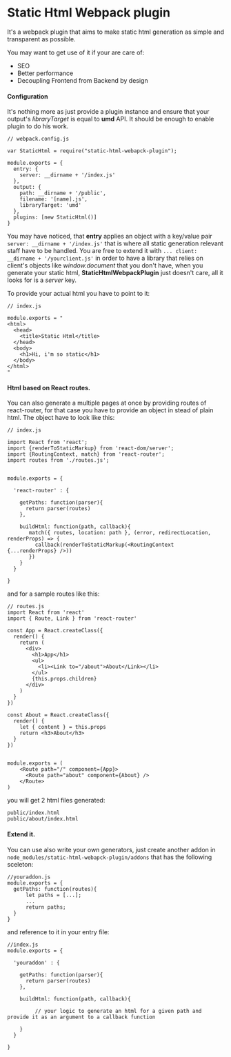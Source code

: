 # Static Html Webpack plugin

It's a webpack plugin that aims to make static html generation as simple and transparent as possible.

You may want to get use of it if your are care of:
- SEO
- Better performance
- Decoupling Frontend from Backend by design

#### Configuration
It's nothing more as just provide a plugin instance and ensure that your output's *libraryTarget*
is equal to **umd** API. It should be enough to enable plugin to do his work.

```
// webpack.config.js

var StaticHtml = require("static-html-webapck-plugin");

module.exports = {
  entry: {
    server: __dirname + '/index.js'
  },
  output: {
    path: __dirname + '/public',
    filename: '[name].js',
    libraryTarget: 'umd'
  },
  plugins: [new StaticHtml()]
}

```
You may have noticed, that **entry** applies an object with a key/value pair ```server: __dirname + '/index.js'``` that is where all static generation relevant staff have to be handled. You are free to extend it with ```... client: __dirname + '/yourclient.js'``` in order to have a library that relies on client's objects like *window.document* that you don't have, when you generate your static html, **StaticHtmlWebpackPlugin** just doesn't care, all it looks for is a *server* key.

To provide your actual html you have to point to it:
```
// index.js

module.exports = "
<html>
  <head>
    <title>Static Html</title>
  </head>
  <body>
    <h1>Hi, i'm so static</h1>
  </body>
</html>
"

```

#### Html based on React routes.

You can also generate a multiple pages at once by providing routes of react-router, for that case you have to provide an object in stead of plain html. The object have to look like this:

```
// index.js

import React from 'react';
import {renderToStaticMarkup} from 'react-dom/server';
import {RoutingContext, match} from 'react-router';
import routes from './routes.js';


module.exports = {

  'react-router' : {

    getPaths: function(parser){
      return parser(routes)
    },

    buildHtml: function(path, callback){
       match({ routes, location: path }, (error, redirectLocation, renderProps) => {
         callback(renderToStaticMarkup(<RoutingContext {...renderProps} />))
       })
    }
  }

}

```
and for a sample routes like this:
```
// routes.js
import React from 'react'
import { Route, Link } from 'react-router'

const App = React.createClass({
  render() {
    return (
      <div>
        <h1>App</h1>
        <ul>
          <li><Link to="/about">About</Link></li>
        </ul>
        {this.props.children}
      </div>
    )
  }
})

const About = React.createClass({
  render() {
    let { content } = this.props
    return <h3>About</h3>
  }
})


module.exports = (
    <Route path="/" component={App}>
      <Route path="about" component={About} />
    </Route>
)

```

you will get 2 html files generated:
```
public/index.html
public/about/index.html
```


#### Extend it.

You can use also write your own generators, just create another addon in ```node_modules/static-html-webapck-plugin/addons``` that has the following sceleton:

```
//youraddon.js
module.exports = {
  getPaths: function(routes){
      let paths = [...];
      ...
      return paths;
  }
}
```

and reference to it in your entry file:
```
//index.js
module.exports = {

  'youraddon' : {

    getPaths: function(parser){
      return parser(routes)
    },

    buildHtml: function(path, callback){

         // your logic to generate an html for a given path and provide it as an argument to a callback function

    }
  }

}

```
